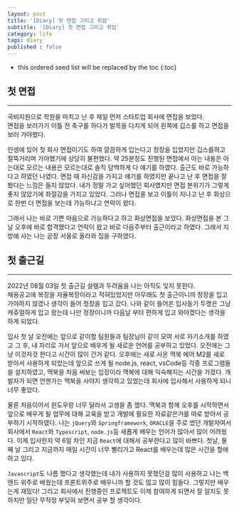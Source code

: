 ```yaml
---
layout: post
title: '[Diary] 첫 면접 그리고 취업'
subtitle: '[Diary] 첫 면접 그리고 취업'
category: life
tags: diary
published : false
---
```


<!-- more -->

* this ordered seed list will be replaced by the toc 
{:toc}

## 첫 면접
---  
국비지원으로 학원을 마치고 난 후 제일 먼저 스타트업 회사에 면접을 보았다.  
면접을 보러가기 이틀 전 축구를 하다가 발목을 다치게 되어 왼쪽에 깁스를 하고 면접을 보러 가야했다. 

인생에 있어 첫 회사 면접이기도 하여 깔끔하게 입는다고 정장을 입었지만 깁스를하고 절뚝거리며 가야했기에 상당히 불편했다. 약 25분정도 진행된 면접에서 아는 내용은 아는대로 모르는 내용은 모르는대로 솔직 담백하게 다 얘기를 하였다. 출근도 바로 가능하다고 하였던 나였다. 면접 때 자신감을 가지고 얘기를 하였지만 끝나고 난 후 면접을 잘 봤다는 느낌은 들지 않았다. 내가 정말 가고 싶어했던 회사였지만 면접 분위기가 그렇게 좋지 않았기에 좌절감을 가지고 있었다. 그러나 면접을 보고 이틀이 지나고 난 후 화상으로 한번 더 면접을 보는데 가능하냐고 연락이 왔다.  

그래서 나는 바로 기쁜 마음으로 가능하다고 하고 화상면접을 보았다. 화상면접을 본 그날 오후에 바로 합격했다고 연락이 왔고 바로 다음주부터 출근이라고 하였다. 그래서 지방에  사는 나는 곧장 서울로 올라와 집을 구하였다.

## 첫 출근길
---
2022년 08월 03일 첫 출근길 설렘과 두려움을 나는 아직도 잊지 못한다.  
채용공고에 복장을 자율복장이라고 적혀있었지만 아무래도 첫 출근이니까 정장을 입고 가야하지 않겠나 생각이 들어 정장을 입고 갔다. 나와 같이 들어온 입사동기 두명은 그냥 캐쥬얼하게 입고 왔는데 나만 정장이니까 다음날 부터 편하게 입고 와야겠다는 생각을 하게 되었다.  

입사 첫 날 오전에는 앞으로 같이할 팀원들과 팀장님이 같이 모여 서로 자기소개를 하였고 그 후, 내 자리로 가서 앞으로 배우게 될 새로운 언어를 공부하고 있었다. 오전에는 그냥 이것저것 한다고 시간이 많이 간거 같다. 오후에는 새로 사온 맥북 에어 M2를 새로 받아서 사용하게 되었는데 앞으로 쓰게 될 node.js, react, vsCode등 각종 프로그램들을 설치하였고, 맥북을 처음 써보는 입장이라 맥북에 대해 익숙해지는 시간을 가졌다. 개발자가 되면 언젠가는 맥북을 사야지 생각하고 있었는데 회사에 입사해서 사용하게 되니 너무 좋았다.  

물론 처음이어서 윈도우랑 너무 달라서 고생을 좀 했다. 맥북과 함께 오후를 시작하면서 앞으로 배우게 될 업무에 대해 교육을 받고 개발에 필요한 자료같은거를 따로 받아서 공부하기 시작하였다. 나는 `jQuery`와 `Springframework`, `ORACLE`을 주로 썼던 개발자여서 회사에서 `React`와 `Typescript`, `node.js`등 새롭게 배우는 언어가 많아서 많이 어려웠다. 이제 입사한지 약 6일 차인 지금 `React`에 대해서 공부한다고 많이 바쁘다. 첫날, 둘째 날 그리고 지금까지 매일 시간이 너무 빨리가고 React를 배우는데 많은 시간을 할애하고 있다. 

`Javascript`도 나름 했다고 생각했는데 내가 사용하지 못했던걸 많이 사용하고 나는 백엔드 위주로 배웠는데 프론트위주로 배우니까 할 것도 많고 많이 힘들다. 그렇지만 배우는게 재밌다! 그리고 회사에서 진행중인 프로젝트도 이제 참여하게 되면서 잘 알지도 못하지만 일단 무작정 부딪혀 보면서 공부 할 생각이다. 
